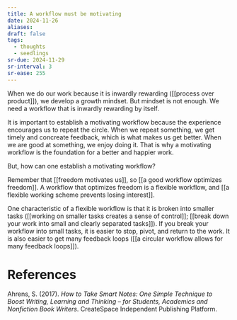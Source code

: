 ```yaml
---
title: A workflow must be motivating
date: 2024-11-26
aliases: 
draft: false
tags:
  - thoughts
  - seedlings
sr-due: 2024-11-29
sr-interval: 3
sr-ease: 255
---
```

When we do our work because it is inwardly rewarding ([[process over product]]), we develop a growth mindset. But mindset is not enough. We need a workflow that is inwardly rewarding by itself.

It is important to establish a motivating workflow because the experience encourages us to repeat the circle. When we repeat something, we get timely and concreate feedback, which is what makes us get better. When we are good at something, we enjoy doing it. That is why a motivating workflow is the foundation for a better and happier work.

But, how can one establish a motivating workflow?

Remember that [[freedom motivates us]], so [[a good workflow optimizes freedom]]. A workflow that optimizes freedom is a flexible workflow, and [[a flexible working scheme prevents losing interest]].

One characteristic of a flexible workflow is that it is broken into smaller tasks ([[working on smaller tasks creates a sense of control]]; [[break down your work into small and clearly separated tasks]]). If you break your workflow into small tasks, it is easier to stop, pivot, and return to the work. It is also easier to get many feedback loops ([[a circular workflow allows for many feedback loops]]).

# References

Ahrens, S. (2017). *How to Take Smart Notes: One Simple Technique to Boost Writing, Learning and Thinking – for Students, Academics and Nonfiction Book Writers*. CreateSpace Independent Publishing Platform.

